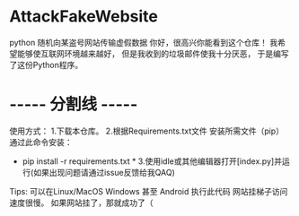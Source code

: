 # AttackFakeWebsite
python 随机向某盗号网站传输虚假数据
你好，很高兴你能看到这个仓库！
我希望能够使互联网环境越来越好，
但是我收到的垃圾邮件使我十分厌恶，
于是编写了这份Python程序。
# ----- 分割线 ----- #
使用方式：
1.下载本仓库。
2.根据Requirements.txt文件 安装所需文件（pip）
通过此命令安装：
* pip install -r requirements.txt *
3.使用idle或其他编辑器打开[index.py]并运行(如果出现问题请通过issue反馈给我QAQ)

Tips:
  可以在Linux/MacOS Windows 甚至 Android 执行此代码
  网站挂梯子访问速度很慢。
  如果网站挂了，那就成功了（
